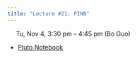 ```yaml
---
title: "Lecture #21: PINN"
---
```


&nbsp;&nbsp;&nbsp;&nbsp;&nbsp;Tu, Nov 4, 3:30 pm – 4:45 pm (Bo Guo)

- [Pluto Notebook](../assets/pluto_notebooks/Lec21_pinn_continued.html)

